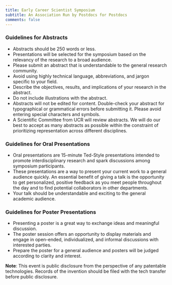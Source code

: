 ```yaml
---
title: Early Career Scientist Symposium
subtitle: An Association Run by Postdocs for Postdocs
comments: false
---
```


### Guidelines for Abstracts
- Abstracts should be 250 words or less.
- Presentations will be selected for the symposium based on the relevancy of the research to a broad audience.
- Please submit an abstract that is understandable to the general research community.
- Avoid using highly technical language, abbreviations, and jargon specific to your field.
- Describe the objectives, results, and implications of your research in the abstract.
- Do not include illustrations with the abstract.
- Abstracts will not be edited for content. Double-check your abstract for typographical or grammatical errors before submitting it. Please avoid entering special characters and symbols.
- A Scientific Committee from UCR will review abstracts. We will do our best to accept as many abstracts as possible within the constraint of prioritizing representation across different disciplines.

### Guidelines for Oral Presentations
- Oral presentations are 15-minute Ted-Style presentations intended to promote interdisciplinary research and spark discussions among symposium participants. 
- These presentations are a way to present your current work to a general audience quickly. An essential benefit of giving a talk is the opportunity to get personalized, positive feedback as you meet people throughout the day and to find potential collaborators in other departments.
- Your talk should be understandable and exciting to the general academic audience.

### Guidelines for Poster Presentations
- Presenting a poster is a great way to exchange ideas and meaningful discussion.
- The poster session offers an opportunity to display materials and engage in open-ended, individualized, and informal discussions with interested parties.
- Prepare the poster for a general audience and posters will be judged according to clarity and interest.

**Note**: This event is public disclosure from the perspective of any patentable technologies. Records of the invention should be filed with the tech transfer before public disclosure.